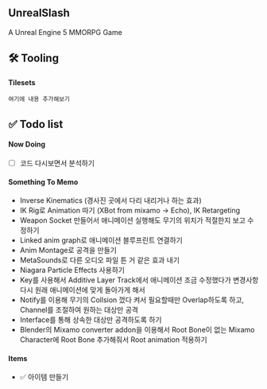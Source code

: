 ## UnrealSlash

A Unreal Engine 5 MMORPG Game

## 🛠️ Tooling

#### Tilesets


```bash
여기에 내용 추가해보기
```

## ✅ Todo list

#### Now Doing
- [ ] 코드 다시보면서 분석하기

#### Something To Memo
- Inverse Kinematics (경사진 곳에서 다리 내리거나 하는 효과)
- IK Rig로 Animation 따기 (XBot from mixamo -> Echo), IK Retargeting
- Weapon Socket 만들어서 애니메이션 실행해도 무기의 위치가 적절한지 보고 수정하기
- Linked anim graph로 애니메이션 블루프린트 연결하기
- Anim Montage로 공격을 만들기
- MetaSounds로 다른 오디오 파일 튼 거 같은 효과 내기
- Niagara Particle Effects 사용하기
- Key를 사용해서 Additive Layer Track에서 애니메이션 조금 수정했다가 변경사항 다시 원래 애니메이션에 맞게 돌아가게 해서
- Notify를 이용해 무기의 Collsion 껐다 켜서 필요할때만 Overlap하도록 하고, Channel를 조절하여 원하는 대상만 공격
- Interface를 통해 상속한 대상만 공격하도록 하기
- Blender의 Mixamo converter addon을 이용해서 Root Bone이 없는 Mixamo Character에 Root Bone 추가해줘서 Root animation 적용하기
#### Items

- ✅ 아이템 만들기
